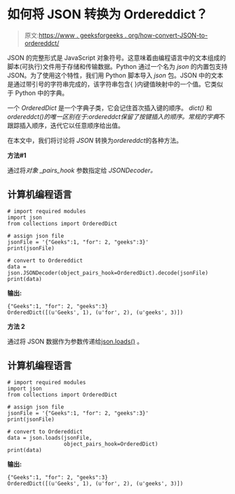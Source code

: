# 如何将 JSON 转换为 Ordereddict？

> 原文:[https://www . geeksforgeeks . org/how-convert-JSON-to-ordereddct/](https://www.geeksforgeeks.org/how-to-convert-json-to-ordereddict/)

JSON 的完整形式是 JavaScript 对象符号。这意味着由编程语言中的文本组成的脚本(可执行)文件用于存储和传输数据。Python 通过一个名为 *json* 的内置包支持 JSON。为了使用这个特性，我们用 Python 脚本导入 *json* 包。JSON 中的文本是通过带引号的字符串完成的，该字符串包含{ }内键值映射中的一个值。它类似于 Python 中的字典。

一个 *OrderedDict* 是一个字典子类，它会记住首次插入键的顺序。 *dict()* 和*ordereddct()*的唯一区别在于:*ordereddct*保留了按键插入的顺序。常规的*字典*不跟踪插入顺序，迭代它以任意顺序给出值。

在本文中，我们将讨论将 *JSON* 转换为*ordereddct*的各种方法。

**方法#1**

通过将*对象 _pairs_hook* 参数指定给 *JSONDecoder。*

## 计算机编程语言

```
# import required modules
import json
from collections import OrderedDict

# assign json file
jsonFile = '{"Geeks":1, "for": 2, "geeks":3}'
print(jsonFile)

# convert to Ordereddict
data = json.JSONDecoder(object_pairs_hook=OrderedDict).decode(jsonFile)
print(data)
```

**输出:**

```
{"Geeks":1, "for": 2, "geeks":3}
OrderedDict([(u'Geeks', 1), (u'for', 2), (u'geeks', 3)])
```

**方法 2**

通过将 JSON 数据作为参数传递给[json.loads()](https://www.geeksforgeeks.org/json-load-in-python/) 。

## 计算机编程语言

```
# import required modules
import json
from collections import OrderedDict

# assign json file
jsonFile = '{"Geeks":1, "for": 2, "geeks":3}'
print(jsonFile)

# convert to Ordereddict
data = json.loads(jsonFile, 
                  object_pairs_hook=OrderedDict)
print(data)
```

**输出:**

```
{"Geeks":1, "for": 2, "geeks":3}
OrderedDict([(u'Geeks', 1), (u'for', 2), (u'geeks', 3)])
```